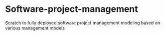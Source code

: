 # Software-project-management
Scratch to fully deployed software project management modeling based on various management models

